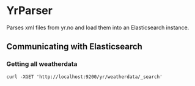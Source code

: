 # YrParser

Parses xml files from yr.no and load them into an Elasticsearch instance.

## Communicating with Elasticsearch

### Getting all weatherdata

```
curl -XGET 'http://localhost:9200/yr/weatherdata/_search'
```